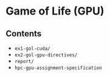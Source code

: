 # Game of Life (GPU)

## Contents
  - `ex1-gol-cuda/`
  - `ex2-gol-gpu-directives/`
  - `report/`
  - `hpc-gpu-assignment-specification`
